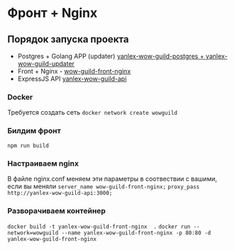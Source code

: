 # Фронт + Nginx
## Порядок запуска проекта
- Postgres + Golang APP (updater) [yanlex-wow-guild-postgres + yanlex-wow-guild-updater](https://github.com/Yanlex/wow-guild-db )
- Front + Nginx - [wow-guild-front-nginx](https://github.com/Yanlex/wow-guild-front-nginx)
- ExpressJS API [yanlex-wow-guild-api](https://github.com/Yanlex/wow-guild-api-js )

### Docker
Требуется создать сеть
`docker network create wowguild`

### Билдим фронт
`npm run build`

### Настраиваем nginx
В файле nginx.conf меняем эти параметры в соотвествии с вашими, если вы меняли
`server_name wow-guild-front-nginx;`
`proxy_pass http://yanlex-wow-guild-api:3000;`

### Разворачиваем контейнер
`docker build -t yanlex-wow-guild-front-nginx  .`
`docker run --network=wowguild --name yanlex-wow-guild-front-nginx -p 80:80 -d yanlex-wow-guild-front-nginx`